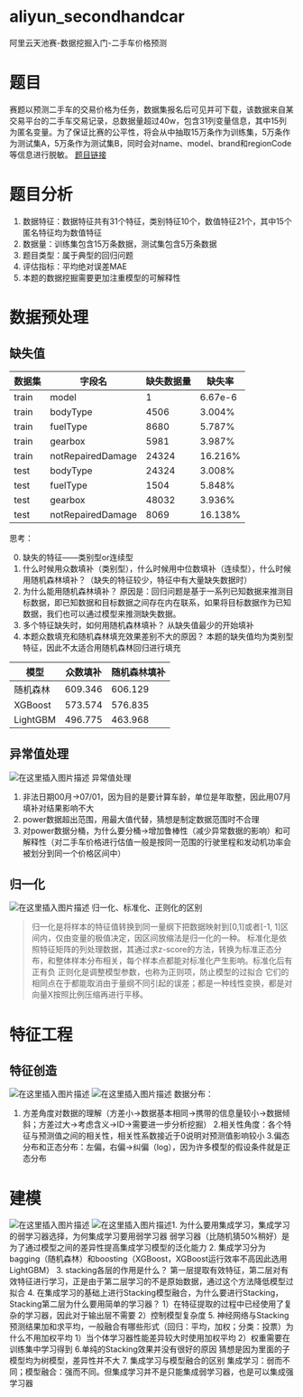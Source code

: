 # aliyun_secondhandcar
阿里云天池赛-数据挖掘入门-二手车价格预测


# 题目
赛题以预测二手车的交易价格为任务，数据集报名后可见并可下载，该数据来自某交易平台的二手车交易记录，总数据量超过40w，包含31列变量信息，其中15列为匿名变量。为了保证比赛的公平性，将会从中抽取15万条作为训练集，5万条作为测试集A，5万条作为测试集B，同时会对name、model、brand和regionCode等信息进行脱敏。
[题目链接](https://tianchi.aliyun.com/competition/entrance/231784/information)
# 题目分析
1. 数据特征：数据特征共有31个特征，类别特征10个，数值特征21个，其中15个匿名特征均为数值特征
2. 数据量：训练集包含15万条数据，测试集包含5万条数据
3. 题目类型：属于典型的回归问题
4. 评估指标：平均绝对误差MAE
5. 本题的数据挖掘需要更加注重模型的可解释性
# 数据预处理
## 缺失值
|数据集|字段名|缺失数据量|缺失率|
|--|--|--|--|
|train|model|1|6.67e-6|
|train|bodyType|4506|3.004%|
|train|fuelType|8680|5.787%|
|train|gearbox|5981|3.987%|
|train|notRepairedDamage|24324|16.216%|
|test|bodyType|24324|3.008%|
|test|fuelType|1504|5.848%|
|test|gearbox|48032|3.936%|
|test|notRepairedDamage|8069|16.138%|
思考：

0. 缺失的特征——类别型or连续型
1. 什么时候用众数填补（类别型），什么时候用中位数填补（连续型），什么时候用随机森林填补？（缺失的特征较少，特征中有大量缺失数据时）
2. 为什么能用随机森林填补？
原因是：回归问题是基于一系列已知数据来推测目标数据，即已知数据和目标数据之间存在内在联系，如果将目标数据作为已知数据，我们也可以通过模型来推测缺失数据。
3. 多个特征缺失时，如何用随机森林填补？
从缺失值最少的开始填补
4. 本题众数填充和随机森林填充效果差别不大的原因？
本题的缺失值均为类别型特征，因此不太适合用随机森林回归进行填充

|模型|众数填补 | 随机森林填补|
|--|--|--|
|随机森林 |609.346 |606.129 |
| XGBoost| 573.574| 576.835|
| LightGBM|496.775 |463.968 |

## 异常值处理
![在这里插入图片描述](https://img-blog.csdnimg.cn/20210613143040590.png?x-oss-process=image/watermark,type_ZmFuZ3poZW5naGVpdGk,shadow_10,text_aHR0cHM6Ly9ibG9nLmNzZG4ubmV0L3dlaXhpbl80NDM0MzI4Mg==,size_16,color_FFFFFF,t_70)
异常值处理
1. 非法日期00月->07/01，因为目的是要计算车龄，单位是年取整，因此用07月填补对结果影响不大
2. power数据超出范围，用最大值代替，猜想是制定数据范围时不合理
3. 对power数据分桶，为什么要分桶->增加鲁棒性（减少异常数据的影响）和可解释性（对二手车价格进行估值一般是按同一范围的行驶里程和发动机功率会被划分到同一个价格区间中）

## 归一化
![在这里插入图片描述](https://img-blog.csdnimg.cn/20210613143118381.png?x-oss-process=image/watermark,type_ZmFuZ3poZW5naGVpdGk,shadow_10,text_aHR0cHM6Ly9ibG9nLmNzZG4ubmV0L3dlaXhpbl80NDM0MzI4Mg==,size_16,color_FFFFFF,t_70)
归一化、标准化、正则化的区别
> 归一化是将样本的特征值转换到同一量纲下把数据映射到[0,1]或者[-1, 1]区间内，仅由变量的极值决定，因区间放缩法是归一化的一种。
> 标准化是依照特征矩阵的列处理数据，其通过求z-score的方法，转换为标准正态分布，和整体样本分布相关，每个样本点都能对标准化产生影响。标准化后有正有负
> 正则化是调整模型参数，也称为正则项，防止模型的过拟合
> 它们的相同点在于都能取消由于量纲不同引起的误差；都是一种线性变换，都是对向量X按照比例压缩再进行平移。

# 特征工程

## 特征创造
![在这里插入图片描述](https://img-blog.csdnimg.cn/20210613144119683.png?x-oss-process=image/watermark,type_ZmFuZ3poZW5naGVpdGk,shadow_10,text_aHR0cHM6Ly9ibG9nLmNzZG4ubmV0L3dlaXhpbl80NDM0MzI4Mg==,size_16,color_FFFFFF,t_70)
![在这里插入图片描述](https://img-blog.csdnimg.cn/20210613144136696.png?x-oss-process=image/watermark,type_ZmFuZ3poZW5naGVpdGk,shadow_10,text_aHR0cHM6Ly9ibG9nLmNzZG4ubmV0L3dlaXhpbl80NDM0MzI4Mg==,size_16,color_FFFFFF,t_70)
数据分布：
1. 方差角度对数据的理解（方差小->数据基本相同->携带的信息量较小->数据倾斜；方差过大->考虑含义->ID->需要进一步分析挖掘）
2.相关性角度：各个特征与预测值之间的相关性，相关性系数接近于0说明对预测值影响较小
3.偏态分布和正态分布：左偏，右偏->纠偏（log），因为许多模型的假设条件就是正态分布

# 建模
![在这里插入图片描述](https://img-blog.csdnimg.cn/20210613144221269.png?x-oss-process=image/watermark,type_ZmFuZ3poZW5naGVpdGk,shadow_10,text_aHR0cHM6Ly9ibG9nLmNzZG4ubmV0L3dlaXhpbl80NDM0MzI4Mg==,size_16,color_FFFFFF,t_70)
![在这里插入图片描述](https://img-blog.csdnimg.cn/20210613144243759.png?x-oss-process=image/watermark,type_ZmFuZ3poZW5naGVpdGk,shadow_10,text_aHR0cHM6Ly9ibG9nLmNzZG4ubmV0L3dlaXhpbl80NDM0MzI4Mg==,size_16,color_FFFFFF,t_70)1. 为什么要用集成学习，集成学习的弱学习器选择，为何集成学习要用弱学习器
弱学习器（比随机猜50%稍好）是为了通过模型之间的差异性提高集成学习模型的泛化能力
2. 集成学习分为bagging（随机森林）和boosting（XGBoost，XGBoost运行效率不高因此选用LightGBM）
3. stacking各层的作用是什么？
第一层提取有效特征，第二层对有效特征进行学习，正是由于第二层学习的不是原始数据，通过这个方法降低模型过拟合
4. 在集成学习的基础上进行Stacking模型融合，为什么要进行Stacking，Stacking第二层为什么要用简单的学习器？
1）在特征提取的过程中已经使用了复杂的学习器，因此对于输出层不需要 2）控制模型复杂度
5. 神经网络与Stacking预测结果加和求平均，一般融合有哪些形式（回归：平均，加权；分类：投票）为什么不用加权平均
1）当个体学习器性能差异较大时使用加权平均 2）权重需要在训练集中学习得到
6.单纯的Stacking效果并没有很好的原因
猜想是因为里面的子模型均为树模型，差异性并不大
7. 集成学习与模型融合的区别
集成学习：弱而不同；模型融合：强而不同。但集成学习并不是只能集成弱学习器，也是可以集成强学习器

